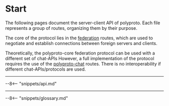 # Start

The following pages document the server-client API of polyproto. Each file represents a group of 
routes, organizing them by their purpose.

The core of the protocol lies in the [federation](federation.md) routes, which are used to 
negotiate and establish connections between foreign servers and clients. 

Theoretically, the polyproto-core federation protocol can be used with a different set of chat-APIs 
However, a full implementation of the protocol requires the use of the
[polyproto-chat](chat/index.md) routes. There is no interoperability if different chat-APIs/protocols
are used.

---

--8<-- "snippets/api.md"

---

--8<-- "snippets/glossary.md"